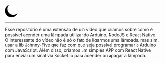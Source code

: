 <p>
    <img src="/img/moom.png" height="40" alt="Moom"/>
</p>

---

Esse repositório é uma extensão de um vídeo que criamos sobre como é possível acender uma lâmpada utilizando Arduino, NodeJS e React Native. O interessante do vídeo não é só o fato de ligarmos uma lâmpada, mas sim, usar a lib Johnny-Five que faz com que seja possível programar o Arduino com JavaScript. Além disso, criamos um simples APP com React Native para enviar um sinal via Socket.io para acender ou apagar a lâmpada.
